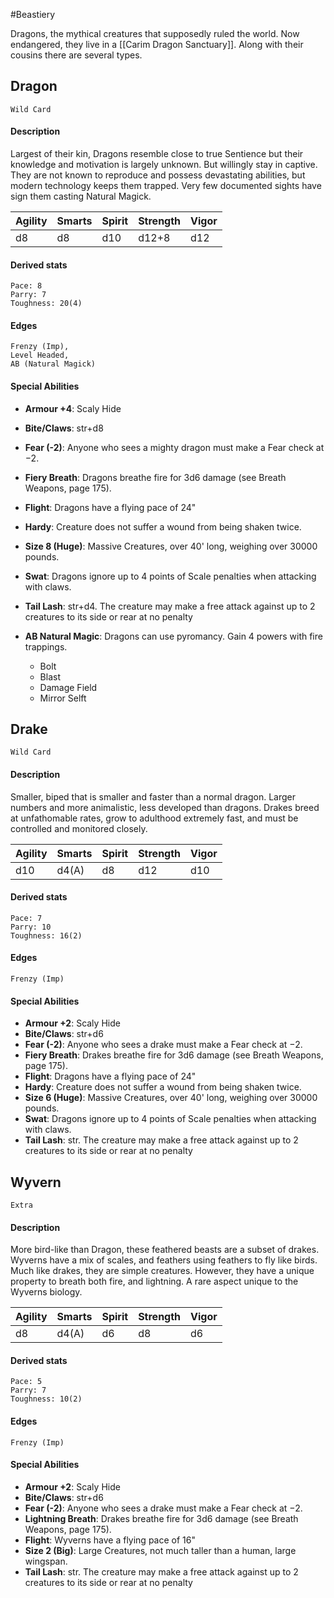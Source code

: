 #Beastiery 

Dragons, the mythical creatures that supposedly ruled the world. Now endangered, they live in a [[Carim Dragon Sanctuary]]. Along with their cousins there are several types.

## Dragon
	Wild Card

#### Description
Largest of their kin, Dragons resemble close to true Sentience but their knowledge and motivation is largely unknown. But willingly stay in captive. They are not known to reproduce and possess devastating abilities, but modern technology keeps them trapped. Very few documented sights have sign them casting Natural Magick.

| Agility | Smarts | Spirit | Strength | Vigor |
| ------- | ------ | ------ | -------- | ----- |
| d8      | d8     | d10    | d12+8    | d12   |

#### Derived stats
	Pace: 8
	Parry: 7
	Toughness: 20(4)

#### Edges
	Frenzy (Imp),
	Level Headed,
	AB (Natural Magick)

#### Special Abilities
- **Armour +4**: Scaly  Hide
- **Bite/Claws**: str+d8
- **Fear (-2)**: Anyone who sees a mighty dragon must make a Fear check at −2.
- **Fiery Breath**: Dragons breathe fire for 3d6 damage (see Breath Weapons, page 175).
- **Flight**: Dragons have a flying pace of 24"
- **Hardy**: Creature does not suffer a wound from being shaken twice.
- **Size 8 (Huge)**: Massive Creatures, over 40' long, weighing over 30000 pounds.
- **Swat**: Dragons ignore up to 4 points of Scale penalties when attacking with claws.
- **Tail Lash**: str+d4. The creature may make a free attack against up to 2 creatures to its side or rear at no penalty
- **AB Natural Magic**: Dragons can use pyromancy. Gain 4 powers with fire trappings.

	- Bolt
	- Blast
	- Damage Field
	- Mirror Selft

## Drake
	Wild Card

#### Description
Smaller, biped that is smaller and faster than a normal dragon. Larger numbers and more animalistic, less developed than dragons. Drakes breed at unfathomable rates, grow to adulthood extremely fast, and must be controlled and monitored closely.

| Agility | Smarts | Spirit | Strength | Vigor |
| ------- | ------ | ------ | -------- | ----- |
| d10      | d4(A)     | d8    | d12    | d10   |

#### Derived stats
	Pace: 7
	Parry: 10
	Toughness: 16(2)

#### Edges
	Frenzy (Imp)

#### Special Abilities
- **Armour +2**: Scaly  Hide
- **Bite/Claws**: str+d6
- **Fear (-2)**: Anyone who sees a drake must make a Fear check at −2.
- **Fiery Breath**: Drakes breathe fire for 3d6 damage (see Breath Weapons, page 175).
- **Flight**: Dragons have a flying pace of 24"
- **Hardy**: Creature does not suffer a wound from being shaken twice.
- **Size 6 (Huge)**: Massive Creatures, over 40' long, weighing over 30000 pounds.
- **Swat**: Dragons ignore up to 4 points of Scale penalties when attacking with claws.
- **Tail Lash**: str. The creature may make a free attack against up to 2 creatures to its side or rear at no penalty

## Wyvern
	Extra

#### Description
More bird-like than Dragon, these feathered beasts are a subset of drakes. Wyverns have a mix of scales, and feathers using feathers to fly like birds. Much like drakes, they are simple creatures. However, they have a unique property to breath both fire, and lightning. A rare aspect unique to the Wyverns biology.

| Agility | Smarts | Spirit | Strength | Vigor |
| ------- | ------ | ------ | -------- | ----- |
| d8      | d4(A)     | d6    | d8    | d6   |

#### Derived stats
	Pace: 5
	Parry: 7
	Toughness: 10(2)

#### Edges
	Frenzy (Imp)

#### Special Abilities
- **Armour +2**: Scaly  Hide
- **Bite/Claws**: str+d6
- **Fear (-2)**: Anyone who sees a drake must make a Fear check at −2.
- **Lightning Breath**: Drakes breathe fire for 3d6 damage (see Breath Weapons, page 175).
- **Flight**: Wyverns have a flying pace of 16"
- **Size 2 (Big)**: Large Creatures, not much taller than a human, large wingspan.
- **Tail Lash**: str. The creature may make a free attack against up to 2 creatures to its side or rear at no penalty



